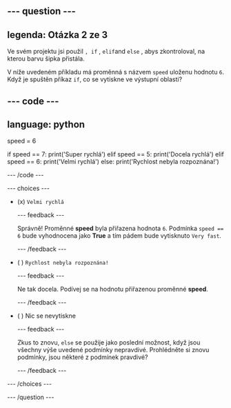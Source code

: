 
--- question ---
---
legenda: Otázka 2 ze 3
---

Ve svém projektu jsi použil `, if` , `elif`and `else` , abys zkontroloval, na kterou barvu šipka přistála.

V níže uvedeném příkladu má proměnná s názvem `speed` uloženu hodnotu `6`. Když je spuštěn příkaz `if`, co se vytiskne ve výstupní oblasti?

--- code ---
---
language: python
---
speed = 6

if speed == 7: print('Super rychlá') elif speed == 5: print('Docela rychlá') elif speed == 6: print('Velmi rychlá') else: print('Rychlost nebyla rozpoznána!')

--- /code ---

--- choices ---

- (x) `Velmi rychlá`

  --- feedback ---

  Správně! Proměnné **speed** byla přiřazena hodnota `6`. Podmínka `speed == 6` bude vyhodnocena jako **True** a tím pádem bude vytisknuto `Very fast`.

  --- /feedback ---

- ( ) `Rychlost nebyla rozpoznána!`

  --- feedback ---

  Ne tak docela. Podívej se na hodnotu přiřazenou proměnné **speed**.

  --- /feedback ---

- ( ) Nic se nevytiskne

  --- feedback ---

  Zkus to znovu, `else` se použije jako poslední možnost, když jsou všechny výše uvedené podmínky nepravdivé. Prohlédněte si znovu podmínky, jsou některé z podmínek pravdivé?

  --- /feedback ---

--- /choices ---

--- /question ---
